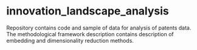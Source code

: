 # innovation_landscape_analysis
Repository contains code and sample of data for analysis of patents data. The methodological framework description contains description of embedding and dimensionality reduction methods.
